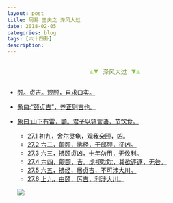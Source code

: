 ```yaml
---
layout: post
title: 周易 王夫之 泽风大过
date: 2018-02-05
categories: blog
tags: [六十四卦]
description: 
---
```


<span id = "jump"></span>


<section style="margin: 0px auto; text-align: center;">
    <section class="xhr" style="width: 0px; height: 0px; border-left: 5px solid transparent; border-right: 5px solid transparent; border-bottom: 10px solid rgb(135, 201, 67); display: inline-block; opacity: 0.5; border-top-color: rgb(135, 201, 67);"></section>
    <section class="xhr" style="width: 0px; height: 0px; border-left: 5px solid transparent; border-right: 5px solid transparent; border-top: 10px solid rgb(135, 201, 67); display: inline-block; margin-left: -3px; border-bottom-color: rgb(135, 201, 67);"></section>
    <section style="
margin-left: 0.5em;
display: inline-block;">
        <p>
            <span style="color: rgb(118, 146, 60);">泽风大过</span>
        </p>
    </section>
    <section class="xhr" style="margin-left: 0.5em; width: 0px; height: 0px; border-left: 5px solid transparent; border-right: 5px solid transparent; border-top: 10px solid rgb(135, 201, 67); display: inline-block; border-bottom-color: rgb(135, 201, 67);"></section>
    <section class="xhr" style="width: 0px; height: 0px; border-left: 5px solid transparent; border-right: 5px solid transparent; border-bottom: 10px solid rgb(135, 201, 67); display: inline-block; opacity: 0.5; margin-left: -3px; border-top-color: rgb(135, 201, 67);"></section>
</section>

- [颐。贞吉。观颐，自求口实。](#jump颐)
- [彖曰:“颐贞吉”，养正则吉也。](#jump颐贞吉)
- [象曰:山下有雷，颐。君子以镇言语，节饮食。](#jump山下有雷)
  - [27.1 初九，舍尔灵龟，观我朵颐，凶。](#jump舍尔灵龟)
  - [27.2 六二，颠颐，拂经，于邱颐，征凶。](#jump颠颐，拂经)
  - [27.3 六三，拂颐贞凶，十年勿用，无攸利。](#jump拂颐贞凶)
  - [27.4 六四，颠颐，吉。虎视耽耽，其欲逐逐，无咎。](#jump颠颐)
  - [27.5 六五，拂经，居贞吉，不可涉大川。](#jump居贞吉)
  - [27.6 上九，由颐，厉吉，利涉大川。](#jump由颐)
  
  ![](http://www.guoyi360.com/uploads/allimg/130728/1-130HQRRCG.jpg)
